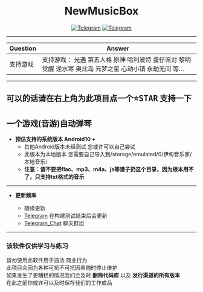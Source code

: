 <div align="center">
    <h1 > NewMusicBox </h1>

[![Telegram](https://img.shields.io/static/v1?label=Telegram&message=Channel&color=0088cc)](https://t.me/xiaoyu7533)
[![Telegram](https://img.shields.io/static/v1?label=Telegram&message=Chat&color=0088cc)](https://t.me/XiaoYu_Chat)
</div>

---

| Question | Answer                               |
| -------- | ------------------------------------ |
| 支持游戏 | 支持游戏： 光遇 第五人格 原神 哈利波特 蛋仔派对 黎明觉醒 逆水寒 奥比岛 元梦之星 心动小镇 永劫无间 等… |

---

## 可以的话请在右上角为此项目点一个<kbd>:star:STAR</kbd> 支持一下

## 一个游戏(音游)自动弹琴

* **预估支持的系统版本 Android10 +**  
    * 其他Android版本未经测试 您或许可以自己尝试 
    * 此版本为本地版本 您需要自己导入到/storage/emulated/0/伊甸音乐家/本地音乐/
    * **注意：请不要把flac、mp3、m4a、js等谱子扔这个目录，因为根本用不了，只支持txt格式的音乐**
    

 ---
* **更新频率**

    -  随缘更新
    - [Telegram](https://xiaoyu7533) 在构建测试结束后会更新
    - [Telegram_Chat](https://XiaoYu_Chat) 聊天群组

---  

### 该软件仅供学习与练习  
请勿使用此软件用于违法 商业行为  
此项目会因为各种可抗不可抗因素随时停止维护  
如果发生了更糟糕的情况我们会及时 **删除代码库** 以及 **发行渠道的所有版本**  
在此之前你或许可以及时保存我们的工作成品